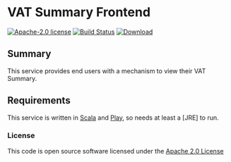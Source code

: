 # VAT Summary Frontend

[![Apache-2.0 license](http://img.shields.io/badge/license-Apache-brightgreen.svg)](http://www.apache.org/licenses/LICENSE-2.0.html)
[![Build Status](https://travis-ci.org/hmrc/vat-summary-frontend.svg)](https://travis-ci.org/hmrc/vat-summary-frontend)
[![Download](https://api.bintray.com/packages/hmrc/releases/vat-summary-frontend/images/download.svg)](https://bintray.com/hmrc/releases/vat-summary-frontend/_latestVersion)

## Summary

This service provides end users with a mechanism to view their VAT Summary. 

## Requirements

This service is written in [Scala](http://www.scala-lang.org/) and [Play](http://playframework.com/), so needs at least a [JRE] to run.

### License

This code is open source software licensed under the [Apache 2.0 License]("http://www.apache.org/licenses/LICENSE-2.0.html")
